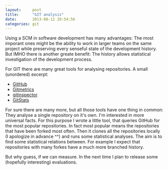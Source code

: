 ```yaml
---
layout:     post
title:      "GIT analysis"
date:       2013-08-12 20:54:56
categories: git
---
```


Using a SCM in software development has many advantages: The most imporant ones might be the ability to work in larger teams on the same project while preserving every senseful state of the development history. But IMHO there is another greate benefit: The history allows statistical investigation of the development process.

For GIT there are many great tools for analysing repositories. A small (unordered) excerpt:

* [GitHub](https://github.com/)
* [Gitmetrics](http://www.gitmetrics.com/)
* [gitinspector](https://code.google.com/p/gitinspector/)
* [GitStats](http://gitstats.sourceforge.net/)

For sure there are many more, but all those tools have one thing in common: They analyse a single repository on it's own. I'm interested in more universal facts. For this purpose I wrote a little tool, that queries GitHub for the most popular repositories. In fact most popular means the repositories that have been forked most often. Then it clones all the repositories locally (I apologize in advance ^^) and runs some statistical analyses. The aim is to find some statistical relations between. For example I expect that repositories with many forkes have a much more branched history.

But why guess, if we can measure. In the next time I plan to release some (hopefully interesting) evaluations.
